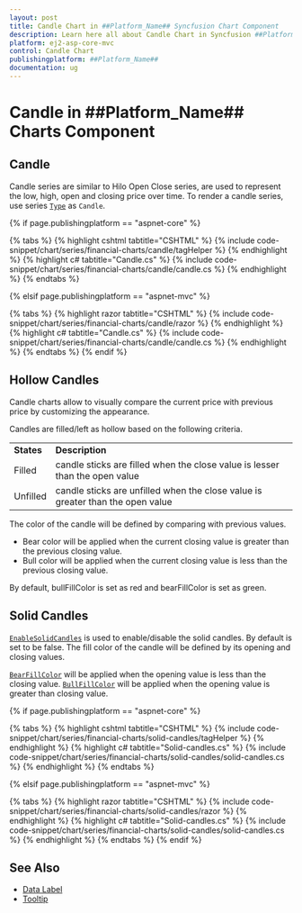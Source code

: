 ```yaml
---
layout: post
title: Candle Chart in ##Platform_Name## Syncfusion Chart Component
description: Learn here all about Candle Chart in Syncfusion ##Platform_Name## Chart component of Syncfusion Essential JS 2 and more.
platform: ej2-asp-core-mvc
control: Candle Chart
publishingplatform: ##Platform_Name##
documentation: ug
---
```



# Candle in ##Platform_Name## Charts Component

## Candle

Candle series are similar to Hilo Open Close series, are used to represent the low, high, open and closing price over time. To render a candle series, use series [`Type`](https://help.syncfusion.com/cr/aspnetcore-js2/Syncfusion.EJ2.Charts.ChartSeries.html#Syncfusion_EJ2_Charts_ChartSeries_Type) as `Candle`.

{% if page.publishingplatform == "aspnet-core" %}

{% tabs %}
{% highlight cshtml tabtitle="CSHTML" %}
{% include code-snippet/chart/series/financial-charts/candle/tagHelper %}
{% endhighlight %}
{% highlight c# tabtitle="Candle.cs" %}
{% include code-snippet/chart/series/financial-charts/candle/candle.cs %}
{% endhighlight %}
{% endtabs %}

{% elsif page.publishingplatform == "aspnet-mvc" %}

{% tabs %}
{% highlight razor tabtitle="CSHTML" %}
{% include code-snippet/chart/series/financial-charts/candle/razor %}
{% endhighlight %}
{% highlight c# tabtitle="Candle.cs" %}
{% include code-snippet/chart/series/financial-charts/candle/candle.cs %}
{% endhighlight %}
{% endtabs %}
{% endif %}



## Hollow Candles

Candle charts allow to visually compare the current price with previous price by customizing the appearance.

Candles are filled/left as hollow based on the following criteria.

<!-- markdownlint-disable MD033 -->
<table>
<tr>
<td><b>States</b></td>
<td><b>Description </b></td>
</tr>
<tr>
<td>Filled</td>
<td>candle sticks are filled when the close value is lesser than the open value</td>
</tr>
<tr>
<td>Unfilled</td>
<td>candle sticks are unfilled when the close value is greater than the open value</td>
</tr>
</table>

The color of the candle will be defined by comparing with previous values.

* Bear color  will be applied when the current closing value is greater than the previous closing value.
* Bull color will be applied when the current closing value is less than the previous closing value.

By default, bullFillColor is set as red and bearFillColor is set as green.



## Solid Candles

[`EnableSolidCandles`](https://help.syncfusion.com/cr/aspnetcore-js2/Syncfusion.EJ2.Charts.ChartSeries.html#Syncfusion_EJ2_Charts_ChartSeries_EnableSolidCandles) is used to enable/disable the solid candles. By default is set to be false. The fill color of the candle will be defined by its opening and closing values.

[`BearFillColor`](https://help.syncfusion.com/cr/aspnetcore-js2/Syncfusion.EJ2.Charts.ChartSeries.html#Syncfusion_EJ2_Charts_ChartSeries_BearFillColor) will be applied when the opening value is less than the closing value. [`BullFillColor`](https://help.syncfusion.com/cr/aspnetcore-js2/Syncfusion.EJ2.Charts.ChartSeries.html#Syncfusion_EJ2_Charts_ChartSeries_BullFillColor) will be applied when the opening value is greater than closing value.

{% if page.publishingplatform == "aspnet-core" %}

{% tabs %}
{% highlight cshtml tabtitle="CSHTML" %}
{% include code-snippet/chart/series/financial-charts/solid-candles/tagHelper %}
{% endhighlight %}
{% highlight c# tabtitle="Solid-candles.cs" %}
{% include code-snippet/chart/series/financial-charts/solid-candles/solid-candles.cs %}
{% endhighlight %}
{% endtabs %}

{% elsif page.publishingplatform == "aspnet-mvc" %}

{% tabs %}
{% highlight razor tabtitle="CSHTML" %}
{% include code-snippet/chart/series/financial-charts/solid-candles/razor %}
{% endhighlight %}
{% highlight c# tabtitle="Solid-candles.cs" %}
{% include code-snippet/chart/series/financial-charts/solid-candles/solid-candles.cs %}
{% endhighlight %}
{% endtabs %}
{% endif %}



## See Also

* [Data Label](https://help.syncfusion.com/cr/aspnetcore-js2/Syncfusion.EJ2.Charts.ChartDataLabelSettings.html)
* [Tooltip](https://help.syncfusion.com/cr/aspnetcore-js2/Syncfusion.EJ2.Charts.ChartTooltipSettings.html)
